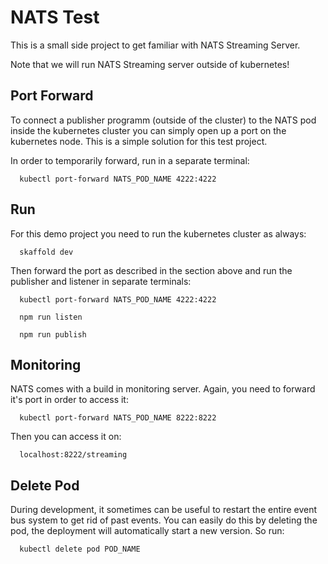 # NATS Test

This is a small side project to get familiar with NATS Streaming Server.

Note that we will run NATS Streaming server outside of kubernetes!

## Port Forward

To connect a publisher programm (outside of the cluster) to the NATS pod inside the kubernetes cluster you can simply open up a port on the kubernetes node. This is a simple solution for this test project.

In order to temporarily forward, run in a separate terminal:

```
  kubectl port-forward NATS_POD_NAME 4222:4222
```

## Run

For this demo project you need to run the kubernetes cluster as always:

```
  skaffold dev
```

Then forward the port as described in the section above and run the publisher and listener in separate terminals:

```
  kubectl port-forward NATS_POD_NAME 4222:4222
```

```
  npm run listen
```

```
  npm run publish
```

## Monitoring

NATS comes with a build in monitoring server.
Again, you need to forward it's port in order to access it:

```
  kubectl port-forward NATS_POD_NAME 8222:8222
```

Then you can access it on:

```
  localhost:8222/streaming
```

## Delete Pod

During development, it sometimes can be useful to restart the entire event bus system to get rid of past events.
You can easily do this by deleting the pod, the deployment will automatically start a new version. So run:

```
  kubectl delete pod POD_NAME
```
